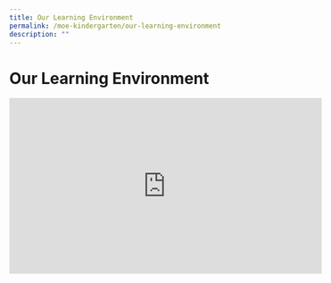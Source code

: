 ```yaml
---
title: Our Learning Environment
permalink: /moe-kindergarten/our-learning-environment
description: ""
---
```

# **Our Learning Environment**

<iframe width="560" height="315" src="https://www.youtube.com/embed/sC160_SpgCg" title="YouTube video player" frameborder="0" allow="accelerometer; autoplay; clipboard-write; encrypted-media; gyroscope; picture-in-picture" allowfullscreen></iframe>